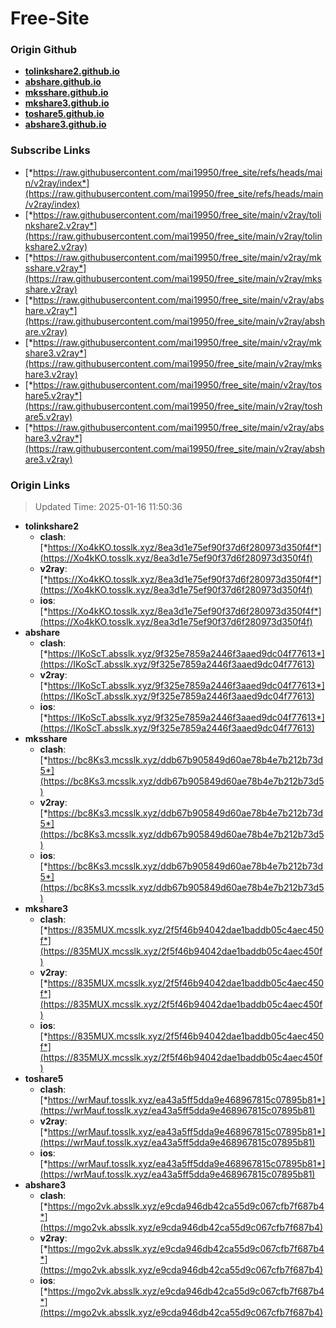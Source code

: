 # Free-Site

### Origin Github

- [**tolinkshare2.github.io**](https://github.com/tolinkshare2/tolinkshare2.github.io)
- [**abshare.github.io**](https://github.com/abshare/abshare.github.io)
- [**mksshare.github.io**](https://github.com/mksshare/mksshare.github.io)
- [**mkshare3.github.io**](https://github.com/mkshare3/mkshare3.github.io)
- [**toshare5.github.io**](https://github.com/toshare5/toshare5.github.io)
- [**abshare3.github.io**](https://github.com/abshare3/abshare3.github.io)

### Subscribe Links

- [*https://raw.githubusercontent.com/mai19950/free_site/refs/heads/main/v2ray/index*](https://raw.githubusercontent.com/mai19950/free_site/refs/heads/main/v2ray/index)
- [*https://raw.githubusercontent.com/mai19950/free_site/main/v2ray/tolinkshare2.v2ray*](https://raw.githubusercontent.com/mai19950/free_site/main/v2ray/tolinkshare2.v2ray)
- [*https://raw.githubusercontent.com/mai19950/free_site/main/v2ray/mksshare.v2ray*](https://raw.githubusercontent.com/mai19950/free_site/main/v2ray/mksshare.v2ray)
- [*https://raw.githubusercontent.com/mai19950/free_site/main/v2ray/abshare.v2ray*](https://raw.githubusercontent.com/mai19950/free_site/main/v2ray/abshare.v2ray)
- [*https://raw.githubusercontent.com/mai19950/free_site/main/v2ray/mkshare3.v2ray*](https://raw.githubusercontent.com/mai19950/free_site/main/v2ray/mkshare3.v2ray)
- [*https://raw.githubusercontent.com/mai19950/free_site/main/v2ray/toshare5.v2ray*](https://raw.githubusercontent.com/mai19950/free_site/main/v2ray/toshare5.v2ray)
- [*https://raw.githubusercontent.com/mai19950/free_site/main/v2ray/abshare3.v2ray*](https://raw.githubusercontent.com/mai19950/free_site/main/v2ray/abshare3.v2ray)

### Origin Links

> Updated Time: 2025-01-16 11:50:36

- **tolinkshare2**
  - **clash**: [*https://Xo4kKO.tosslk.xyz/8ea3d1e75ef90f37d6f280973d350f4f*](https://Xo4kKO.tosslk.xyz/8ea3d1e75ef90f37d6f280973d350f4f)
  - **v2ray**: [*https://Xo4kKO.tosslk.xyz/8ea3d1e75ef90f37d6f280973d350f4f*](https://Xo4kKO.tosslk.xyz/8ea3d1e75ef90f37d6f280973d350f4f)
  - **ios**: [*https://Xo4kKO.tosslk.xyz/8ea3d1e75ef90f37d6f280973d350f4f*](https://Xo4kKO.tosslk.xyz/8ea3d1e75ef90f37d6f280973d350f4f)
- **abshare**
  - **clash**: [*https://IKoScT.absslk.xyz/9f325e7859a2446f3aaed9dc04f77613*](https://IKoScT.absslk.xyz/9f325e7859a2446f3aaed9dc04f77613)
  - **v2ray**: [*https://IKoScT.absslk.xyz/9f325e7859a2446f3aaed9dc04f77613*](https://IKoScT.absslk.xyz/9f325e7859a2446f3aaed9dc04f77613)
  - **ios**: [*https://IKoScT.absslk.xyz/9f325e7859a2446f3aaed9dc04f77613*](https://IKoScT.absslk.xyz/9f325e7859a2446f3aaed9dc04f77613)
- **mksshare**
  - **clash**: [*https://bc8Ks3.mcsslk.xyz/ddb67b905849d60ae78b4e7b212b73d5*](https://bc8Ks3.mcsslk.xyz/ddb67b905849d60ae78b4e7b212b73d5)
  - **v2ray**: [*https://bc8Ks3.mcsslk.xyz/ddb67b905849d60ae78b4e7b212b73d5*](https://bc8Ks3.mcsslk.xyz/ddb67b905849d60ae78b4e7b212b73d5)
  - **ios**: [*https://bc8Ks3.mcsslk.xyz/ddb67b905849d60ae78b4e7b212b73d5*](https://bc8Ks3.mcsslk.xyz/ddb67b905849d60ae78b4e7b212b73d5)
- **mkshare3**
  - **clash**: [*https://835MUX.mcsslk.xyz/2f5f46b94042dae1baddb05c4aec450f*](https://835MUX.mcsslk.xyz/2f5f46b94042dae1baddb05c4aec450f)
  - **v2ray**: [*https://835MUX.mcsslk.xyz/2f5f46b94042dae1baddb05c4aec450f*](https://835MUX.mcsslk.xyz/2f5f46b94042dae1baddb05c4aec450f)
  - **ios**: [*https://835MUX.mcsslk.xyz/2f5f46b94042dae1baddb05c4aec450f*](https://835MUX.mcsslk.xyz/2f5f46b94042dae1baddb05c4aec450f)
- **toshare5**
  - **clash**: [*https://wrMauf.tosslk.xyz/ea43a5ff5dda9e468967815c07895b81*](https://wrMauf.tosslk.xyz/ea43a5ff5dda9e468967815c07895b81)
  - **v2ray**: [*https://wrMauf.tosslk.xyz/ea43a5ff5dda9e468967815c07895b81*](https://wrMauf.tosslk.xyz/ea43a5ff5dda9e468967815c07895b81)
  - **ios**: [*https://wrMauf.tosslk.xyz/ea43a5ff5dda9e468967815c07895b81*](https://wrMauf.tosslk.xyz/ea43a5ff5dda9e468967815c07895b81)
- **abshare3**
  - **clash**: [*https://mgo2vk.absslk.xyz/e9cda946db42ca55d9c067cfb7f687b4*](https://mgo2vk.absslk.xyz/e9cda946db42ca55d9c067cfb7f687b4)
  - **v2ray**: [*https://mgo2vk.absslk.xyz/e9cda946db42ca55d9c067cfb7f687b4*](https://mgo2vk.absslk.xyz/e9cda946db42ca55d9c067cfb7f687b4)
  - **ios**: [*https://mgo2vk.absslk.xyz/e9cda946db42ca55d9c067cfb7f687b4*](https://mgo2vk.absslk.xyz/e9cda946db42ca55d9c067cfb7f687b4)
